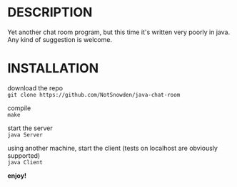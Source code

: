 # DESCRIPTION
Yet another chat room program, but this time it's written very poorly in java.
Any kind of suggestion is welcome.


# INSTALLATION

download the repo\
`git clone https://github.com/NotSnowden/java-chat-room`

compile\
`make`

start the server\
`java Server`

using another machine, start the client (tests on localhost are obviously supported)\
`java Client`

**enjoy!**

